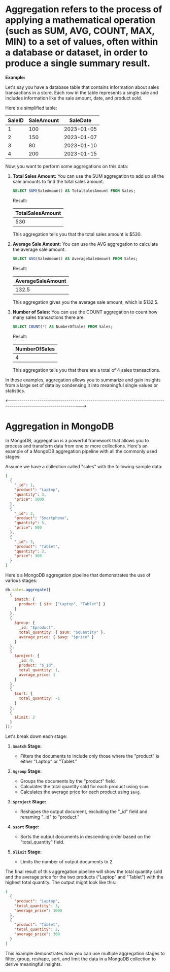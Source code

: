 # Aggregation refers to the process of applying a mathematical operation (such as SUM, AVG, COUNT, MAX, MIN) to a set of values, often within a database or dataset, in order to produce a single summary result. 

**Example:**

Let's say you have a database table that contains information about sales transactions in a store. Each row in the table represents a single sale and includes information like the sale amount, date, and product sold.

Here's a simplified table:

| SaleID | SaleAmount | SaleDate   |
|--------|------------|------------|
| 1      | 100        | 2023-01-05 |
| 2      | 150        | 2023-01-07 |
| 3      | 80         | 2023-01-10 |
| 4      | 200        | 2023-01-15 |

Now, you want to perform some aggregations on this data:

1. **Total Sales Amount:** You can use the SUM aggregation to add up all the sale amounts to find the total sales amount.

   ```sql
   SELECT SUM(SaleAmount) AS TotalSalesAmount FROM Sales;
   ```

   Result:
   
   | TotalSalesAmount |
   |------------------|
   | 530              |

   This aggregation tells you that the total sales amount is $530.

2. **Average Sale Amount:** You can use the AVG aggregation to calculate the average sale amount.

   ```sql
   SELECT AVG(SaleAmount) AS AverageSaleAmount FROM Sales;
   ```

   Result:

   | AverageSaleAmount |
   |-------------------|
   | 132.5             |

   This aggregation gives you the average sale amount, which is $132.5.

3. **Number of Sales:** You can use the COUNT aggregation to count how many sales transactions there are.

   ```sql
   SELECT COUNT(*) AS NumberOfSales FROM Sales;
   ```

   Result:

   | NumberOfSales |
   |---------------|
   | 4             |

   This aggregation tells you that there are a total of 4 sales transactions.

In these examples, aggregation allows you to summarize and gain insights from a large set of data by condensing it into meaningful single values or statistics.


<---------------------------------------------------------------------------------------------------------------->
# Aggregation in MongoDB

In MongoDB, aggregation is a powerful framework that allows you to process and transform data from one or more collections. Here's an example of a MongoDB aggregation pipeline with all the commonly used stages:

Assume we have a collection called "sales" with the following sample data:

```json
[
  {
    "_id": 1,
    "product": "Laptop",
    "quantity": 3,
    "price": 1000
  },
  {
    "_id": 2,
    "product": "Smartphone",
    "quantity": 5,
    "price": 500
  },
  {
    "_id": 3,
    "product": "Tablet",
    "quantity": 2,
    "price": 300
  }
]
```

Here's a MongoDB aggregation pipeline that demonstrates the use of various stages:

```javascript
db.sales.aggregate([
  {
    $match: {
      product: { $in: ["Laptop", "Tablet"] }
    }
  },
  {
    $group: {
      _id: "$product",
      total_quantity: { $sum: "$quantity" },
      average_price: { $avg: "$price" }
    }
  },
  {
    $project: {
      _id: 0,
      product: "$_id",
      total_quantity: 1,
      average_price: 1
    }
  },
  {
    $sort: {
      total_quantity: -1
    }
  },
  {
    $limit: 2
  }
]);
```

Let's break down each stage:

1. **`$match` Stage:**
   - Filters the documents to include only those where the "product" is either "Laptop" or "Tablet."

2. **`$group` Stage:**
   - Groups the documents by the "product" field.
   - Calculates the total quantity sold for each product using `$sum`.
   - Calculates the average price for each product using `$avg`.

3. **`$project` Stage:**
   - Reshapes the output document, excluding the "_id" field and renaming "_id" to "product."

4. **`$sort` Stage:**
   - Sorts the output documents in descending order based on the "total_quantity" field.

5. **`$limit` Stage:**
   - Limits the number of output documents to 2.

The final result of this aggregation pipeline will show the total quantity sold and the average price for the two products ("Laptop" and "Tablet") with the highest total quantity. The output might look like this:

```json
[
  {
    "product": "Laptop",
    "total_quantity": 3,
    "average_price": 1000
  },
  {
    "product": "Tablet",
    "total_quantity": 2,
    "average_price": 300
  }
]
```

This example demonstrates how you can use multiple aggregation stages to filter, group, reshape, sort, and limit the data in a MongoDB collection to derive meaningful insights.
